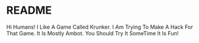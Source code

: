 # README

Hi Humans!
I Like A Game Called Krunker. I Am Trying To Make A Hack For That Game. It Is Mostly Ambot. You Should Try It SomeTime It Is Fun!
